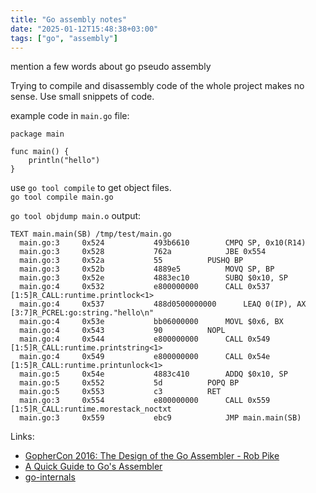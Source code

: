 ```yaml
---
title: "Go assembly notes"
date: "2025-01-12T15:48:38+03:00"
tags: ["go", "assembly"]
---
```


mention a few words about go pseudo assembly 

Trying to compile and disassembly code of the whole project makes no sense. Use small snippets of code.


example code in `main.go` file:
```golang
package main

func main() {
    println("hello")
}
```

use `go tool compile` to get object files.  
`go tool compile main.go`  

`go tool objdump main.o` output:
```
TEXT main.main(SB) /tmp/test/main.go
  main.go:3		0x524			493b6610		CMPQ SP, 0x10(R14)	
  main.go:3		0x528			762a			JBE 0x554		
  main.go:3		0x52a			55			PUSHQ BP		
  main.go:3		0x52b			4889e5			MOVQ SP, BP		
  main.go:3		0x52e			4883ec10		SUBQ $0x10, SP		
  main.go:4		0x532			e800000000		CALL 0x537		[1:5]R_CALL:runtime.printlock<1>	
  main.go:4		0x537			488d0500000000		LEAQ 0(IP), AX		[3:7]R_PCREL:go:string."hello\n"	
  main.go:4		0x53e			bb06000000		MOVL $0x6, BX		
  main.go:4		0x543			90			NOPL			
  main.go:4		0x544			e800000000		CALL 0x549		[1:5]R_CALL:runtime.printstring<1>	
  main.go:4		0x549			e800000000		CALL 0x54e		[1:5]R_CALL:runtime.printunlock<1>	
  main.go:5		0x54e			4883c410		ADDQ $0x10, SP		
  main.go:5		0x552			5d			POPQ BP			
  main.go:5		0x553			c3			RET			
  main.go:3		0x554			e800000000		CALL 0x559		[1:5]R_CALL:runtime.morestack_noctxt	
  main.go:3		0x559			ebc9			JMP main.main(SB)	
```


Links:
- [GopherCon 2016: The Design of the Go Assembler - Rob Pike](https://www.youtube.com/watch?v=KINIAgRpkDA)
- [A Quick Guide to Go's Assembler](https://go.dev/doc/asm)
- [go-internals](https://github.com/teh-cmc/go-internals/blob/master/chapter1_assembly_primer/README.md
)


